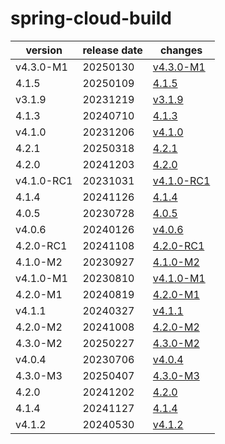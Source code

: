 # spring-cloud-build	


|version|release date|changes|
|---|---|---|
|v4.3.0-M1|20250130|[v4.3.0-M1](./v4.3.0-M1-20250130.md)|
|4.1.5|20250109|[4.1.5](./4.1.5-20250109.md)|
|v3.1.9|20231219|[v3.1.9](./v3.1.9-20231219.md)|
|4.1.3|20240710|[4.1.3](./4.1.3-20240710.md)|
|v4.1.0|20231206|[v4.1.0](./v4.1.0-20231206.md)|
|4.2.1|20250318|[4.2.1](./4.2.1-20250318.md)|
|4.2.0|20241203|[4.2.0](./4.2.0-20241203.md)|
|v4.1.0-RC1|20231031|[v4.1.0-RC1](./v4.1.0-RC1-20231031.md)|
|4.1.4|20241126|[4.1.4](./4.1.4-20241126.md)|
|4.0.5|20230728|[4.0.5](./4.0.5-20230728.md)|
|v4.0.6|20240126|[v4.0.6](./v4.0.6-20240126.md)|
|4.2.0-RC1|20241108|[4.2.0-RC1](./4.2.0-RC1-20241108.md)|
|4.1.0-M2|20230927|[4.1.0-M2](./4.1.0-M2-20230927.md)|
|v4.1.0-M1|20230810|[v4.1.0-M1](./v4.1.0-M1-20230810.md)|
|4.2.0-M1|20240819|[4.2.0-M1](./4.2.0-M1-20240819.md)|
|v4.1.1|20240327|[v4.1.1](./v4.1.1-20240327.md)|
|4.2.0-M2|20241008|[4.2.0-M2](./4.2.0-M2-20241008.md)|
|4.3.0-M2|20250227|[4.3.0-M2](./4.3.0-M2-20250227.md)|
|v4.0.4|20230706|[v4.0.4](./v4.0.4-20230706.md)|
|4.3.0-M3|20250407|[4.3.0-M3](./4.3.0-M3-20250407.md)|
|4.2.0|20241202|[4.2.0](./4.2.0-20241202.md)|
|4.1.4|20241127|[4.1.4](./4.1.4-20241127.md)|
|v4.1.2|20240530|[v4.1.2](./v4.1.2-20240530.md)|
